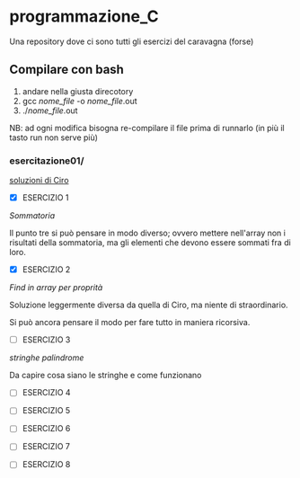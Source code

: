 # programmazione_C
Una repository dove ci sono tutti gli esercizi del caravagna (forse)
## Compilare con bash
1. andare nella giusta direcotory
2. gcc *nome_file* -o *nome_file*.out
3. ./*nome_file*.out

NB: ad ogni modifica bisogna re-compilare il file prima di runnarlo (in più il tasto run non serve più)

### esercitazione01/
[soluzioni di Ciro](https://github.com/ciroantoniomami/SimulazioneNov2021/tree/main)
- [x] ESERCIZIO 1

*Sommatoria*

Il punto tre si può pensare in modo diverso; ovvero mettere nell'array non i risultati della sommatoria, ma gli elementi che devono essere sommati fra di loro.
- [x] ESERCIZIO 2

*Find in array per proprità*

Soluzione leggermente diversa da quella di Ciro, ma niente di straordinario.

Si può ancora pensare il modo per fare tutto in maniera ricorsiva.
- [ ] ESERCIZIO 3

*stringhe palindrome*

Da capire cosa siano le stringhe e come funzionano

- [ ] ESERCIZIO 4


- [ ] ESERCIZIO 5


- [ ] ESERCIZIO 6


- [ ] ESERCIZIO 7


- [ ] ESERCIZIO 8


